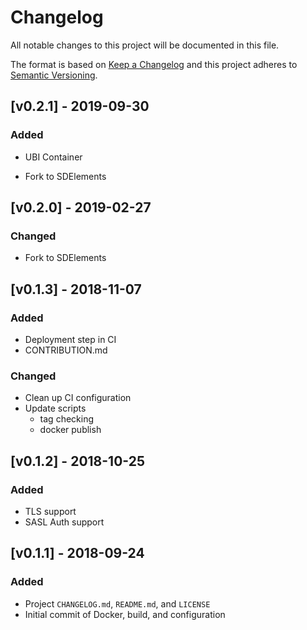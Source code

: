 # Changelog
All notable changes to this project will be documented in this file.

The format is based on [Keep a Changelog](http://keepachangelog.com/en/1.0.0/)
and this project adheres to [Semantic Versioning](http://semver.org/spec/v2.0.0.html).

## [v0.2.1] - 2019-09-30
### Added
- UBI Container

- Fork to SDElements
## [v0.2.0] - 2019-02-27
### Changed
- Fork to SDElements

## [v0.1.3] - 2018-11-07
### Added
- Deployment step in CI
- CONTRIBUTION.md

### Changed
- Clean up CI configuration
- Update scripts
  - tag checking
  - docker publish

## [v0.1.2] - 2018-10-25
### Added
- TLS support
- SASL Auth support

## [v0.1.1] - 2018-09-24
### Added
- Project `CHANGELOG.md`, `README.md`, and `LICENSE`
- Initial commit of Docker, build, and configuration
